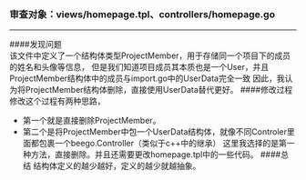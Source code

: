 ### <i class="icon-chevron-sign-left"></i> 审查对象：views/homepage.tpl、controllers/homepage.go
----
####发现问题    
该文件中定义了一个结构体类型ProjectMember，用于存储同一个项目下的成员的姓名和头像等信息，
但是我们知道项目成员其本质也是一个User，并且ProjectMember结构体中的成员与import.go中的UserData完全一致
因此，我认为将ProjectMember结构体删除，直接使用UserData替代更好。
####修改过程
修改这个过程有两种思路，
- 第一个就是直接删除ProjectMember。
- 第二个是将ProjectMember中包一个UserData结构体，就像不同Controler里面都包裹一个beego.Controller（类似于c++中的继承）
这里我选择的是第一种方法，直接删除。并且还需要更改homepage.tpl中的一些代码。
####总结
结构体定义的越少越好，定义的越少就越抽象。